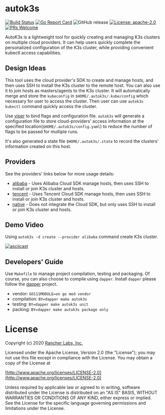 # autok3s
[![Build Status](http://drone-pandaria.cnrancher.com/api/badges/cnrancher/autok3s/status.svg)](http://drone-pandaria.cnrancher.com/cnrancher/autok3s)
[![Go Report Card](https://goreportcard.com/badge/github.com/cnrancher/autok3s)](https://goreportcard.com/report/github.com/cnrancher/autok3s) 
![GitHub release](https://img.shields.io/github/v/release/cnrancher/autok3s.svg?color=default)
[![License: apache-2.0](https://img.shields.io/badge/License-apache2-default.svg)](https://opensource.org/licenses/Apache-2.0)
[![PRs Welcome](https://img.shields.io/badge/PRs-welcome-brightgreen.svg)](http://github.com/cnrancher/autok3s/pulls)

AutoK3s is a lightweight tool for quickly creating and managing K3s clusters on multiple cloud providers.
It can help users quickly complete the personalized configuration of the K3s cluster, while providing convenient kubectl access capabilities.

## Design Ideas
This tool uses the cloud provider's SDK to create and manage hosts, and then uses SSH to install the K3s cluster to the remote host.
You can also use it to join hosts as masters/agents to the K3s cluster. It will automatically merge and store the `kubeconfig` in `$HOME/.autok3s/.kube/config` which necessary for user to access the cluster.
Then user can use `autok3s kubectl` command quickly access the cluster.

Use [viper](https://github.com/spf13/viper) to bind flags and configuration file. `autok3s` will generate a configuration file to store cloud-providers' access information at the specified location(`$HOME/.autok3s/config.yaml`) to reduce the number of flags to be passed for multiple runs.

It's also generated a state file `$HOME/.autok3s/.state` to record the clusters' information created on this host.

## Providers
See the providers' links below for more usage details:

- [alibaba](docs/alibaba/README.md) - Uses Alibaba Cloud SDK manage hosts, then uses SSH to install or join K3s cluster and hosts.
- [tencent](docs/tencent/README.md) - Uses Tencent Cloud SDK manage hosts, then uses SSH to install or join K3s cluster and hosts.
- [native](docs/native/README.md) - Does not integrate the Cloud SDK, but only uses SSH to install or join K3s cluster and hosts.

## Demo Video
Using `autok3s -d create --provider alibaba` command create K3s cluster.

[![asciicast](https://asciinema.org/a/whwyjSfGv7lZdjaenTDCRejDW.svg)](https://asciinema.org/a/whwyjSfGv7lZdjaenTDCRejDW)

## Developers' Guide
Use `Makefile` to manage project compilation, testing and packaging.
Of course, you can also choose to compile using `dapper`.
Install `dapper` please follow the [dapper](https://github.com/rancher/dapper) project.

- vendor: `GO111MODULE=on go mod vendor`
- compilation: `BY=dapper make autok3s`
- testing: `BY=dapper make autok3s unit`
- packing: `BY=dapper make autok3s package only`

# License

Copyright (c) 2020 [Rancher Labs, Inc.](http://rancher.com)

Licensed under the Apache License, Version 2.0 (the "License");
you may not use this file except in compliance with the License.
You may obtain a copy of the License at

[http://www.apache.org/licenses/LICENSE-2.0](http://www.apache.org/licenses/LICENSE-2.0)

Unless required by applicable law or agreed to in writing, software
distributed under the License is distributed on an "AS IS" BASIS,
WITHOUT WARRANTIES OR CONDITIONS OF ANY KIND, either express or implied.
See the License for the specific language governing permissions and
limitations under the License.
